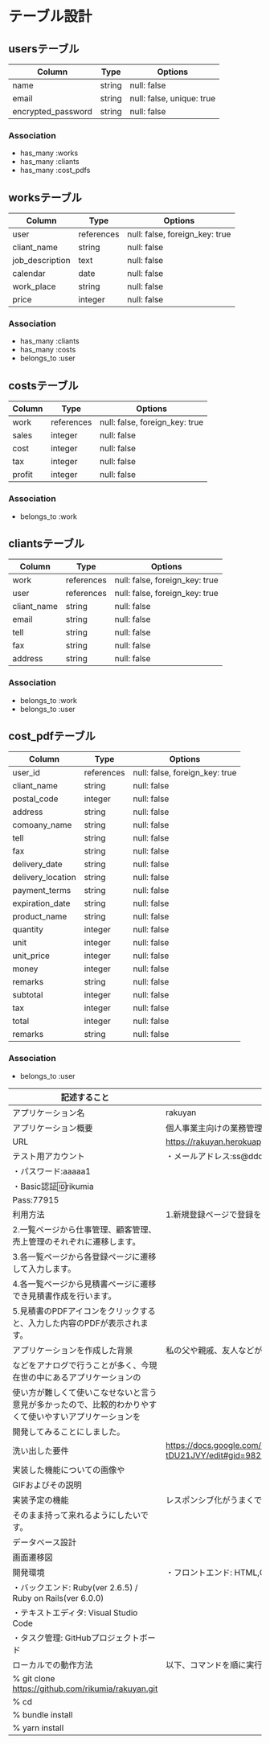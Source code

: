 # テーブル設計

## usersテーブル

| Column             | Type   | Options                   |
| ------------------ | ------ | ------------------------- |
| name               | string | null: false               |
| email              | string | null: false, unique: true |
| encrypted_password | string | null: false               |


### Association

- has_many  :works
- has_many  :cliants
- has_many  :cost_pdfs

## worksテーブル

| Column               | Type       | Options                        |
| -------------------- | ---------- | ------------------------------ |
| user                 | references | null: false, foreign_key: true |
| cliant_name          | string     | null: false                    |
| job_description      | text       | null: false                    |
| calendar             | date       | null: false                    |
| work_place           | string     | null: false                    |
| price                | integer    | null: false                    |

### Association

- has_many  :cliants
- has_many  :costs
- belongs_to  :user

## costsテーブル

| Column             | Type       | Options                        |
| ------------------ | ---------- | ------------------------------ |
| work               | references | null: false, foreign_key: true |
| sales              | integer    | null: false                    |
| cost               | integer    | null: false                    |
| tax                | integer    | null: false                    |
| profit             | integer    | null: false                    |

### Association

- belongs_to  :work

## cliantsテーブル

| Column             | Type       | Options                        |
| ------------------ | ---------- | ------------------------------ |
| work               | references | null: false, foreign_key: true |
| user               | references | null: false, foreign_key: true |
| cliant_name        | string     | null: false                    |
| email              | string     | null: false                    |
| tell               | string     | null: false                    |
| fax                | string     | null: false                    |
| address            | string     | null: false                    |

### Association

- belongs_to  :work
- belongs_to  :user

## cost_pdfテーブル

 | Column            | Type       | Options                        |
 | ------------------| ---------- | ------------------------------ |
 | user_id           | references | null: false, foreign_key: true |
 | cliant_name       | string     | null: false                    |
 | postal_code       | integer    | null: false                    |
 | address           | string     | null: false                    |
 | comoany_name      | string     | null: false                    |
 | tell              | string     | null: false                    |
 | fax               | string     | null: false                    |
 | delivery_date     | string     | null: false                    |
 | delivery_location | string     | null: false                    |
 | payment_terms     | string     | null: false                    |
 | expiration_date   | string     | null: false                    |
 | product_name      | string     | null: false                    |
 | quantity          | integer    | null: false                    |
 | unit              | integer    | null: false                    |
 | unit_price        | integer    | null: false                    |
 | money             | integer    | null: false                    |
 | remarks           | string     | null: false                    |
 | subtotal          | integer    | null: false                    |
 | tax               | integer    | null: false                    |
 | total             | integer    | null: false                    |
 | remarks           | string     | null: false                    |

  ### Association

  - belongs_to  :user

| 記述すること                  |    備考                                                                                                 |
| --------------------------- | ------------------------------------------------------------------------------------------------------ |
| アプリケーション名             | rakuyan                                                                                                |
| アプリケーション概要           | 個人事業主向けの業務管理アプリ                                                                              |
| URL                         | https://rakuyan.herokuapp.com/                                                                         |
| テスト用アカウント             | ・メールアドレス:ss@ddd                                                                                   |
|                               ・パスワード:aaaaa1                                                                                      |
|                               ・Basic認証:id:rikumia                                                                                  |
|                                           Pass:77915                                                                                 |
| 利用方法                     | 1.新規登録ページで登録を行います。                                                                           |
|                                 2.一覧ページから仕事管理、顧客管理、売上管理のそれぞれに遷移します。                                            |
|                                3.各一覧ページから各登録ページに遷移して入力します。                                                           |
|                                4.各一覧ページから見積書ページに遷移でき見積書作成を行います。                                                  |
|                                5.見積書のPDFアイコンをクリックすると、入力した内容のPDFが表示されます。                                         |
| アプリケーションを作成した背景   | 私の父や親戚、友人などが個人事業主を営んでおり、その中で業務の管理                                                |
|                               などをアナログで行うことが多く、今現在世の中にあるアプリケーションの                                              |
|                               使い方が難しくて使いこなせないと言う意見が多かったので、比較的わかりやすくて使いやすいアプリケーションを                |
|                               開発してみることにしました。                                                                               |
| 洗い出した要件                | https://docs.google.com/spreadsheets/d/1uBlmvkv5ps7qJ7c9R5SKv7LFzTpSI_VWBV-tDU21JVY/edit#gid=982722306  |
| 実装した機能についての画像や    |                                                                                                         |
|  GIFおよびその説明            |                                                                                                        |
| 実装予定の機能                | レスポンシブ化がうまくできていないのと、一度入力したところの情報を                                                |
|                               そのまま持って来れるようにしたいです。                                                                     |
| データベース設計              |                                                                                                        |
| 画面遷移図                   |                                                                                                        |
| 開発環境                     | ・フロントエンド: HTML,CSS/javascript/Bootstrap                                                           |
|                               ・バックエンド: Ruby(ver 2.6.5) / Ruby on Rails(ver 6.0.0)                                               |
|                               ・テキストエディタ: Visual Studio Code                                                                    |
|                               ・タスク管理: GitHubプロジェクトボード                                                                      |
| ローカルでの動作方法           | 以下、コマンドを順に実行してください。                                                                       |
|                                % git clone https://github.com/rikumia/rakuyan.git                                                    |
|                                % cd                                                                                                  |
|                                % bundle install                                                                                      |
|                                % yarn install                                                                                        |
